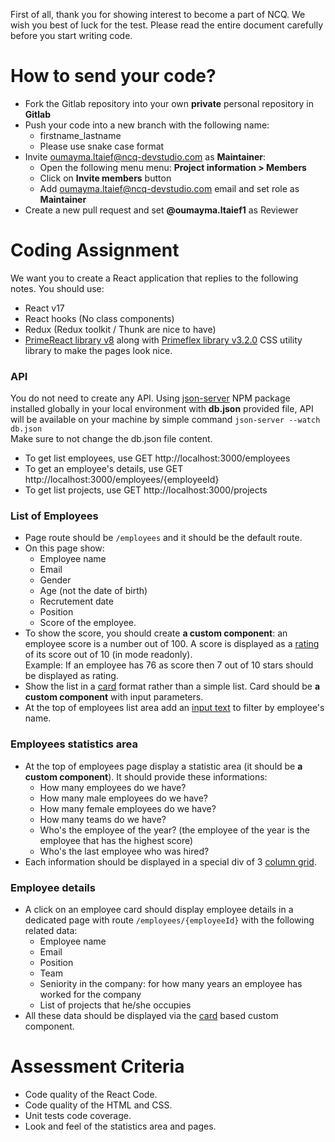 First of all, thank you for showing interest to become a part of NCQ. We wish you best of luck for the test. Please read the entire document carefully before you start writing code.

# How to send your code?

* Fork the Gitlab repository into your own **private** personal repository in **Gitlab**
* Push your code into a new branch with the following name:
  * firstname_lastname
  * Please use snake case format
* Invite oumayma.ltaief@ncq-devstudio.com as **Maintainer**:
  * Open the following menu menu: **Project information > Members**
  * Click on **Invite members** button
  * Add oumayma.ltaief@ncq-devstudio.com email and set role as **Maintainer**
* Create a new pull request and set **@oumayma.ltaief1** as Reviewer

# Coding Assignment
We want you to create a React application that replies to the following notes. You should use:
- React v17
- React hooks (No class components)
- Redux (Redux toolkit / Thunk are nice to have)
- [PrimeReact library v8](https://www.primefaces.org/primereact/setup) along with [Primeflex library v3.2.0](https://www.primefaces.org/primeflex/setup) CSS utility library to make the pages look nice.


### API
You do not need to create any API. Using [json-server](https://www.npmjs.com/package/json-server) NPM package installed globally in your local environment with **db.json** provided file, API will be available on your machine by simple command `json-server --watch db.json`\
Make sure to not change the db.json file content.
- To get list employees, use GET http://localhost:3000/employees
- To get an employee's details, use GET http://localhost:3000/employees/{employeeId}
- To get list projects, use GET http://localhost:3000/projects

### List of Employees
- Page route should be `/employees` and it should be the default route.
- On this page show:
  - Employee name
  - Email
  - Gender
  - Age (not the date of birth)
  - Recrutement date
  - Position
  - Score of the employee.
- To show the score, you should create **a custom component**: an employee score is a number out of 100. A score is displayed as a [rating](https://www.primefaces.org/primereact/rating) of its score out of 10 (in mode readonly).\
Example: If an employee has 76 as score then 7 out of 10 stars should be displayed as rating.
- Show the list in a [card](https://www.primefaces.org/primereact/card) format rather than a simple list. Card should be **a custom component** with input parameters.
- At the top of employees list area add an [input text](https://www.primefaces.org/primereact/inputtext) to filter by employee's name.

### Employees statistics area
- At the top of employees page display a statistic area (it should be **a custom component**). It should provide these informations:
  - How many employees do we have?
  - How many male employees do we have?
  - How many female employees do we have?
  - How many teams do we have? 
  - Who's the employee of the year? (the employee of the year is the employee that has the highest score)
  - Who's the last employee who was hired?
- Each information should be displayed in a special div of 3 [column grid](https://www.primefaces.org/primeflex/gridsystem).

### Employee details
- A click on an employee card should display employee details in a dedicated page with route `/employees/{employeeId}` with the following related data:
  - Employee name
  - Email
  - Position
  - Team
  - Seniority in the company: for how many years an employee has worked for the company
  - List of projects that he/she occupies
- All these data should be displayed via the [card](https://www.primefaces.org/primereact/card) based custom component.

# Assessment Criteria
- Code quality of the React Code.
- Code quality of the HTML and CSS.
- Unit tests code coverage.
- Look and feel of the statistics area and pages.
